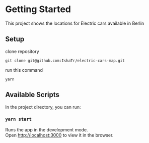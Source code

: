 # Getting Started

This project shows the locations for Electric cars available in Berlin

## Setup
clone repository
```
git clone git@github.com:IshaTr/electric-cars-map.git
```
run this command
```
yarn
```


## Available Scripts

In the project directory, you can run:

### `yarn start`

Runs the app in the development mode.\
Open [http://localhost:3000](http://localhost:3000) to view it in the browser.

